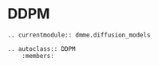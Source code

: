 # DDPM

```{eval-rst}
.. currentmodule:: dmme.diffusion_models

.. autoclass:: DDPM
    :members:
```
